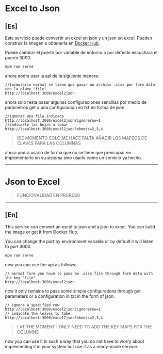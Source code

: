 # Excel to Json
## [Es]
Este servicio puede convertir un excel en json y un json en excel.
Pueden construir la imagen u obtenerla en [Docker Hub](https://hub.docker.com/repository/docker/francozuniga32/excel2jsonapi).

Puede cambiar el puerto por variable de entorno o por defecto escuchara el puerto 3000.
```bash
npm run serve
```

ahora podra usar la api de la siguiente manera:
```text
//formulario normal se tiene que pasar un archivo .xlsx por form data con la clave "file"
http://localhost:3000/excel2json

```

ahora solo resta pasar algunas configuraciones sencillas por medio de parámetros get o una configuración en txt en forma de json.
```text
//ignorar una fila indicada
http://localhost:3000/excel2json?ignorerow=1
//indicarle las hojas a tomar
http://localhost:3000/excel2json?sheets=2,3,4

```
>!DE MOMENTO SOLO ME HACE FALTA AÑADIR LOS MAPEOS DE CLAVES PARA LAS COLUMNAS

ahora podrá usarlo de forma que no se tiene que preocupar en implementarlo en su sistema sino usarlo como un servicio ya hecho.

---
# Json to Excel
> FUNCIONALIDAD EN PRGRESO

---

## [En]
This service can convert an excel to json and a json to excel.
You can build the image or get it from [Docker Hub](https://hub.docker.com/repository/docker/francozuniga32/excel2jsonapi).

You can change the port by environment variable or by default it will listen to port 3000.

```bash
npm run serve
```

now you can use the api as follows:
``` text
// normal form you have to pass an .xlsx file through form data with the key "file"
http://localhost:3000/excel2json

```

now it only remains to pass some simple configurations through get parameters or a configuration in txt in the form of json.
``` text
// ignore a specified row
http://localhost:3000/excel2json?ignorerow=1
// indicate the leaves to take
http://localhost:3000/excel2json?sheets=2,3,4
```

>! AT THE MOMENT I ONLY NEED TO ADD THE KEY MAPS FOR THE COLUMNS

now you can use it in such a way that you do not have to worry about implementing it in your system but use it as a ready-made service.